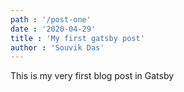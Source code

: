 ```yaml
---
path : '/post-one'
date : '2020-04-29'
title : 'My first gatsby post'
author : 'Souvik Das'
---
```


This is my very first blog post in Gatsby